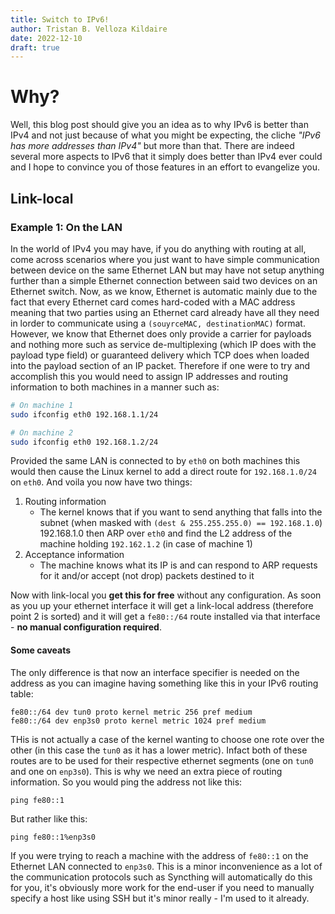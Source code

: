 ```yaml
---
title: Switch to IPv6!
author: Tristan B. Velloza Kildaire
date: 2022-12-10
draft: true
---
```


# Why?

Well, this blog post should give you an idea as to why IPv6 is better than IPv4 and not just because of what you might be expecting, the cliche _"IPv6 has more addresses than IPv4"_ but more than that. There are indeed several more aspects to IPv6 that it simply does better than IPv4 ever could and I hope to convince you of those features in an effort to evangelize you.

## Link-local

### Example 1: On the LAN

In the world of IPv4 you may have, if you do anything with routing at all, come across scenarios where you just want to have simple communication between device on the same Ethernet LAN but may have not setup anything further than a simple Ethernet connection between said two devices on an Ethernet switch. Now, as we know, Ethernet is automatic mainly due to the fact that every Ethernet card comes hard-coded with a MAC address meaning that two parties using an Ethernet card already have all they need in lorder to communicate using a `(souyrceMAC, destinationMAC)` format. However, we know that Ethernet does only provide a carrier for payloads and nothing more such as service de-multiplexing (which IP does with the payload type field) or guaranteed delivery which TCP does when loaded into the payload section of an IP packet. Therefore if one were to try and accomplish this you would need to assign IP addresses and routing information to both machines in a manner such as:

```bash
# On machine 1
sudo ifconfig eth0 192.168.1.1/24

# On machine 2
sudo ifconfig eth0 192.168.1.2/24
```

Provided the same LAN is  connected to by `eth0` on both machines this would then cause the Linux kernel to add a direct route for `192.168.1.0/24` on `eth0`. And voila you now have two things:

1. Routing information
    * The kernel knows that if you want to send anything that falls into the subnet (when masked with `(dest & 255.255.255.0) == 192.168.1.0`) 192.168.1.0 then ARP over `eth0` and find the L2 address of the machine holding `192.162.1.2` (in case of machine 1)
2. Acceptance information
    * The machine knows what its IP is and can respond to ARP requests for it and/or accept (not drop) packets destined to it

Now with link-local you **get this for free** without any configuration. As soon as you up your ethernet interface it will get a link-local address (therefore point 2 is sorted) and it will get a `fe80::/64` route installed via that interface - **no manual configuration required**.

#### Some caveats

The only difference is that now an interface specifier is needed on the address as you can imagine having something like this in your IPv6 routing table:

```
fe80::/64 dev tun0 proto kernel metric 256 pref medium
fe80::/64 dev enp3s0 proto kernel metric 1024 pref medium
```

THis is not actually a case of the kernel wanting to choose one rote over the other (in this case the `tun0` as it has a lower metric). Infact both of these routes are to be used for their respective ethernet segments (one on `tun0` and one on `enp3s0`). This is why we need an extra piece of routing information. So you would ping the address not like this:

```
ping fe80::1
```

But rather like this:

```
ping fe80::1%enp3s0
```

If you were trying to reach a machine with the address of `fe80::1` on the Ethernet LAN connected to `enp3s0`. This is a minor inconvenience as a lot of the communication protocols such as Syncthing will automatically do this for you, it's obviously more work for the end-user if you need to manually specify a host like using SSH but it's minor really - I'm used to it already.